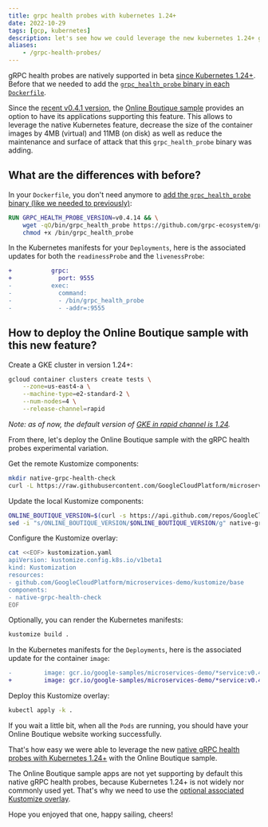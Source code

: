 ```yaml
---
title: grpc health probes with kubernetes 1.24+
date: 2022-10-29
tags: [gcp, kubernetes]
description: let's see how we could leverage the new kubernetes 1.24+ grpc health probes features with the onlineboutique sample apps
aliases:
    - /grpc-health-probes/
---
```

gRPC health probes are natively supported in beta [since Kubernetes 1.24+](https://kubernetes.io/blog/2022/05/13/grpc-probes-now-in-beta/). Before that we needed to add the [`grpc_health_probe` binary in each `Dockerfile`](https://cloud.google.com/blog/topics/developers-practitioners/health-checking-your-grpc-servers-gke).

Since the [recent v0.4.1 version](https://github.com/GoogleCloudPlatform/microservices-demo/releases/tag/v0.4.1), the [Online Boutique sample](https://github.com/GoogleCloudPlatform/microservices-demo) provides an option to have its applications supporting this feature. This allows to leverage the native Kubernetes feature, decrease the size of the container images by 4MB (virtual) and 11MB (on disk) as well as reduce the maintenance and surface of attack that this `grpc_health_probe` binary was adding.

## What are the differences with before?

In your `Dockerfile`, you don't need anymore to [add the `grpc_health_probe` binary (like we needed to previously)](https://cloud.google.com/blog/topics/developers-practitioners/health-checking-your-grpc-servers-gke):
```dockerfile
RUN GRPC_HEALTH_PROBE_VERSION=v0.4.14 && \
    wget -qO/bin/grpc_health_probe https://github.com/grpc-ecosystem/grpc-health-probe/releases/download/${GRPC_HEALTH_PROBE_VERSION}/grpc_health_probe-linux-amd64 && \
    chmod +x /bin/grpc_health_probe
```

In the Kubernetes manifests for your `Deployments`, here is the associated updates for both the `readinessProbe` and the `livenessProbe`:
```diff
+           grpc:
+             port: 9555
-           exec:
-             command:
-             - /bin/grpc_health_probe
-             - -addr=:9555
```

## How to deploy the Online Boutique sample with this new feature?

Create a GKE cluster in version 1.24+:
```bash
gcloud container clusters create tests \
    --zone=us-east4-a \
    --machine-type=e2-standard-2 \
    --num-nodes=4 \
    --release-channel=rapid
```
_Note: as of now, the default version of [GKE in rapid channel is 1.24](https://cloud.google.com/kubernetes-engine/docs/release-notes-rapid)._

From there, let's deploy the Online Boutique sample with the gRPC health probes experimental variation.

Get the remote Kustomize components:
```bash
mkdir native-grpc-health-check
curl -L https://raw.githubusercontent.com/GoogleCloudPlatform/microservices-demo/main/kustomize/components/native-grpc-health-check/kustomization.yaml > native-grpc-health-check/kustomization.yaml
```

Update the local Kustomize components:
```bash
ONLINE_BOUTIQUE_VERSION=$(curl -s https://api.github.com/repos/GoogleCloudPlatform/microservices-demo/releases | jq -r '[.[]] | .[0].tag_name')
sed -i "s/ONLINE_BOUTIQUE_VERSION/$ONLINE_BOUTIQUE_VERSION/g" native-grpc-health-check/kustomization.yaml
```

Configure the Kustomize overlay:
```bash
cat <<EOF> kustomization.yaml
apiVersion: kustomize.config.k8s.io/v1beta1
kind: Kustomization
resources:
- github.com/GoogleCloudPlatform/microservices-demo/kustomize/base
components:
- native-grpc-health-check
EOF
```

Optionally, you can render the Kubernetes manifests:
```bash
kustomize build .
```

In the Kubernetes manifests for the `Deployments`, here is the associated update for the container `image`:
```diff
-         image: gcr.io/google-samples/microservices-demo/*service:v0.4.1
+         image: gcr.io/google-samples/microservices-demo/*service:v0.4.1-native-grpc-probes
```

Deploy this Kustomize overlay:
```bash
kubectl apply -k .
```

If you wait a little bit, when all the `Pods` are running, you should have your Online Boutique website working successfully.

That's how easy we were able to leverage the new [native gRPC health probes with Kubernetes 1.24+](https://kubernetes.io/blog/2022/05/13/grpc-probes-now-in-beta/) with the Online Boutique sample.

The Online Boutique sample apps are not yet supporting by default this native gRPC health probes, because Kubernetes 1.24+ is not widely nor commonly used yet. That's why we need to use the [optional associated Kustomize overlay](https://github.com/GoogleCloudPlatform/microservices-demo/tree/main/kustomize/components/native-grpc-health-check).

Hope you enjoyed that one, happy sailing, cheers!